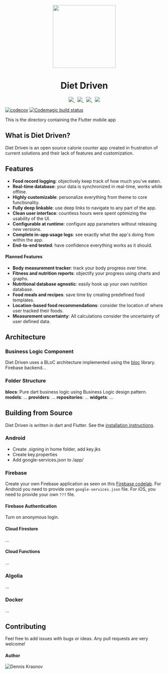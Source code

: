 <p align="center">
  <img src="https://denniskrasnov.com/img/logo.png" width="200"> <!-- width="200" -->
</p>
<h1 align="center">Diet Driven</h2>

<p align="center">
  <a href="https://www.gnu.org/licenses/agpl-3.0.html">
    <img src="https://img.shields.io/github/license/Dennis-Krasnov/Diet-Driven.svg?style=for-the-badge">
  </a>
  &nbsp;
  <a href="https://github.com/Dennis-Krasnov/Diet-Driven">
    <img src="https://img.shields.io/github/stars/Dennis-Krasnov/Diet-Driven.svg?style=for-the-badge">
  </a>
  &nbsp;
  <a href="">
    <img src="https://img.shields.io/badge/Google-PlayStore-green.svg?style=for-the-badge">
  </a>
  &nbsp;
  <a href="">
    <img src="https://img.shields.io/badge/Apple-AppStore-red.svg?style=for-the-badge">
  </a>
</p>

[![codecov](https://codecov.io/gh/Dennis-Krasnov/Diet-Driven/branch/bloc/graph/badge.svg)](https://codecov.io/gh/Dennis-Krasnov/Diet-Driven)
[![Codemagic build status](https://api.codemagic.io/apps/5c06ef582e049200090a4954/5c7871872dea180008e1d030/status_badge.svg)](https://codemagic.io/apps/5c06ef582e049200090a4954/5c7871872dea180008e1d030/latest_build)

This is the directory containing the Flutter mobile app

## What is Diet Driven?
Diet Driven is an open source calorie counter app created in frustration of current solutions and their lack of features and customization.

<!---
<p align="center">
  <img src="https://raw.githubusercontent.com/jesusrp98/spacex-go/master/screenshots/0.png" width="256" hspace="4">
  <img src="https://raw.githubusercontent.com/jesusrp98/spacex-go/master/screenshots/1.png" width="256" hspace="4">
  <img src="https://raw.githubusercontent.com/jesusrp98/spacex-go/master/screenshots/2.png" width="256" hspace="4">
</p>
-->

## Features
* **Food record logging**: objectively keep track of how much you've eaten.
* **Real-time database**: your data is synchronized in real-time, works while offline.
* **Highly customizable**: personalize everything from theme to core functionality.
* **Fully deep linkable**: use deep links to navigate to any part of the app.
* **Clean user interface**: countless hours were spent optimizing the usability of the UI.
* **Configurable at runtime**: configure app parameters without releasing new versions.
* **Complete in-app usage logs**: see exactly what the app's doing from within the app.
* **End-to-end tested**: have confidence everything works as it should.

#### Planned Features
* **Body measurement tracker**: track your body progress over time.
* **Fitness and nutrition reports**: objectify your progress using charts and graphs.
* **Nutritional database agnostic**: easily hook up your own nutrition database.
* **Food meals and recipes**: save time by creating predefined food templates.
* **Location-based food recommendations**: consider the location of where user tracked their foods.
* **Measurement uncertainty**: All calculations consider the uncertainty of user defined data.

## Architecture

### Business Logic Component
Diet Driven uses a BLoC architecture implemented using the [bloc](https://felangel.github.io/bloc/#/) library. Firebase backend...

### Folder Structure
**blocs**: Pure dart business logic using Business Logic design pattern.
**models**: ...
**providers**: ...
**repositories**: ...
**widgets**: ...

## Building from Source
Diet Driven is written in dart and Flutter. See the [installation instructions](https://flutter.dev/docs/get-started/install).

### Android
- Create .signing in home folder, add key.jks
- Create key.properties
- Add google-services.json to /app/

### Firebase
Create your own Firebase application as seen on this [Firebase codelab](https://codelabs.developers.google.com/codelabs/flutter-firebase/#5). For Android you need to provide own `google-services.json` file. For iOS, you need to provide your own `???` file.

#### Firebase Authentication
Turn on anonymous login.

#### Cloud Firestore
...

#### Cloud Functions
...

### Algolia
...

### Docker
...

## Contributing
Feel free to add issues with bugs or ideas. Any pull requests are very
welcome!

#### Author
![Dennis Krasnov](https://denniskrasnov.com/)
